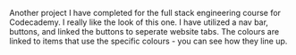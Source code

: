 Another project I have completed for the full stack engineering course for Codecademy. I really like the look of this one. I have utilized 
a nav bar, buttons, and linked the buttons to seperate website tabs. The colours are linked to items that use the specific colours - you can
see how they line up. 
